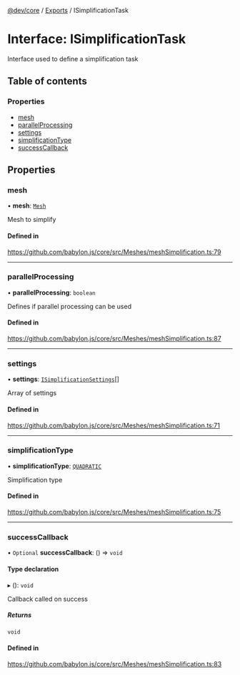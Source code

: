 [@dev/core](../README.md) / [Exports](../modules.md) / ISimplificationTask

# Interface: ISimplificationTask

Interface used to define a simplification task

## Table of contents

### Properties

- [mesh](ISimplificationTask.md#mesh)
- [parallelProcessing](ISimplificationTask.md#parallelprocessing)
- [settings](ISimplificationTask.md#settings)
- [simplificationType](ISimplificationTask.md#simplificationtype)
- [successCallback](ISimplificationTask.md#successcallback)

## Properties

### mesh

• **mesh**: [`Mesh`](../classes/Mesh.md)

Mesh to simplify

#### Defined in

https://github.com/babylon.js/core/src/Meshes/meshSimplification.ts:79

___

### parallelProcessing

• **parallelProcessing**: `boolean`

Defines if parallel processing can be used

#### Defined in

https://github.com/babylon.js/core/src/Meshes/meshSimplification.ts:87

___

### settings

• **settings**: [`ISimplificationSettings`](ISimplificationSettings.md)[]

Array of settings

#### Defined in

https://github.com/babylon.js/core/src/Meshes/meshSimplification.ts:71

___

### simplificationType

• **simplificationType**: [`QUADRATIC`](../enums/SimplificationType.md#quadratic)

Simplification type

#### Defined in

https://github.com/babylon.js/core/src/Meshes/meshSimplification.ts:75

___

### successCallback

• `Optional` **successCallback**: () => `void`

#### Type declaration

▸ (): `void`

Callback called on success

##### Returns

`void`

#### Defined in

https://github.com/babylon.js/core/src/Meshes/meshSimplification.ts:83

